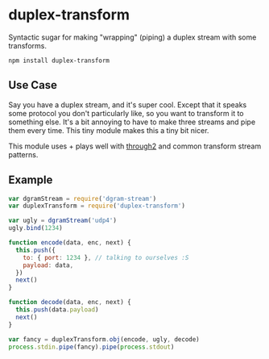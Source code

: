# duplex-transform

Syntactic sugar for making "wrapping" (piping) a duplex stream
with some transforms.

```
npm install duplex-transform
```

## Use Case

Say you have a duplex stream, and it's super cool. Except that it
speaks some protocol you don't particularly like, so you want to
transform it to something else. It's a bit annoying to have to
make three streams and pipe them every time.
This tiny module makes this a tiny bit nicer.

This module uses + plays well with
[through2](https://github.com/rvagg/through2)
and common transform stream patterns.

## Example

```js
var dgramStream = require('dgram-stream')
var duplexTransform = require('duplex-transform')

var ugly = dgramStream('udp4')
ugly.bind(1234)

function encode(data, enc, next) {
  this.push({
    to: { port: 1234 }, // talking to ourselves :S
    payload: data,
  })
  next()
}

function decode(data, enc, next) {
  this.push(data.payload)
  next()
}

var fancy = duplexTransform.obj(encode, ugly, decode)
process.stdin.pipe(fancy).pipe(process.stdout)
```

